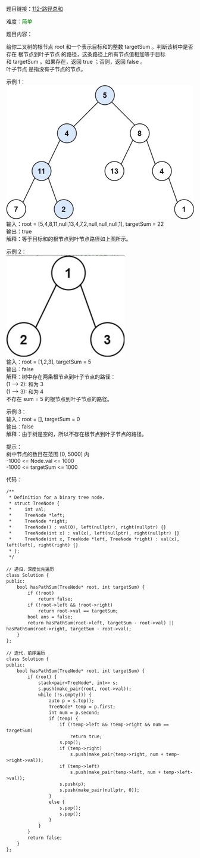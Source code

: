 题目链接：[112-路径总和](https://leetcode-cn.com/problems/path-sum/)

难度：<font color="Green">简单</font>

题目内容：

给你二叉树的根节点 root 和一个表示目标和的整数 targetSum 。判断该树中是否存在 根节点到叶子节点 的路径，这条路径上所有节点值相加等于目标和 targetSum 。如果存在，返回 true ；否则，返回 false 。<br>
叶子节点 是指没有子节点的节点。

示例 1：<br>
![示例1](./112-路径总和-图1.png)<br>
输入：root = [5,4,8,11,null,13,4,7,2,null,null,null,1], targetSum = 22<br>
输出：true<br>
解释：等于目标和的根节点到叶节点路径如上图所示。

示例 2：<br>
![示例2](./112-路径总和-图2.png)<br>
输入：root = [1,2,3], targetSum = 5<br>
输出：false<br>
解释：树中存在两条根节点到叶子节点的路径：<br>
(1 --> 2): 和为 3<br>
(1 --> 3): 和为 4<br>
不存在 sum = 5 的根节点到叶子节点的路径。<br>

示例 3：<br>
输入：root = [], targetSum = 0<br>
输出：false<br>
解释：由于树是空的，所以不存在根节点到叶子节点的路径。

提示：<br>
树中节点的数目在范围 [0, 5000] 内<br>
-1000 <= Node.val <= 1000<br>
-1000 <= targetSum <= 1000


代码：
```
/**
 * Definition for a binary tree node.
 * struct TreeNode {
 *     int val;
 *     TreeNode *left;
 *     TreeNode *right;
 *     TreeNode() : val(0), left(nullptr), right(nullptr) {}
 *     TreeNode(int x) : val(x), left(nullptr), right(nullptr) {}
 *     TreeNode(int x, TreeNode *left, TreeNode *right) : val(x), left(left), right(right) {}
 * };
 */

// 递归，深度优先遍历
class Solution {
public:
    bool hasPathSum(TreeNode* root, int targetSum) {
        if (!root)
            return false;
        if (!root->left && !root->right)
            return root->val == targetSum;
        bool ans = false;
        return hasPathSum(root->left, targetSum - root->val) || hasPathSum(root->right, targetSum - root->val);
    }
};

// 迭代，前序遍历
class Solution {
public:
    bool hasPathSum(TreeNode* root, int targetSum) {
        if (root) {
            stack<pair<TreeNode*, int>> s;
            s.push(make_pair(root, root->val));
            while (!s.empty()) {
                auto p = s.top();
                TreeNode* temp = p.first;
                int num = p.second;
                if (temp) {
                    if (!temp->left && !temp->right && num == targetSum)
                        return true;
                    s.pop();
                    if (temp->right)
                        s.push(make_pair(temp->right, num + temp->right->val));
                    if (temp->left)
                        s.push(make_pair(temp->left, num + temp->left->val));
                    s.push(p);
                    s.push(make_pair(nullptr, 0));
                }
                else {
                    s.pop();
                    s.pop();
                }
            }
        }
        return false;
    }
};
```